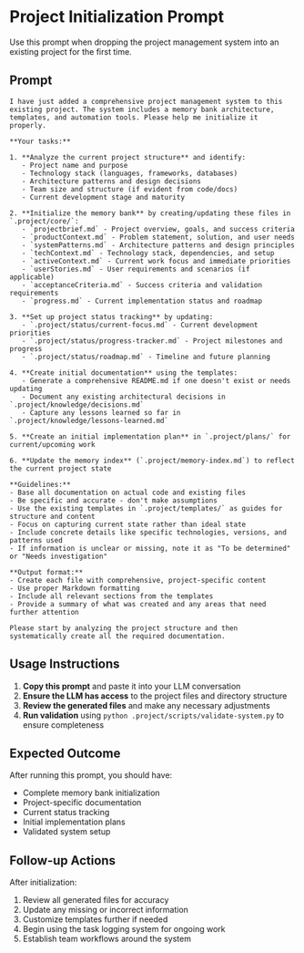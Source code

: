 # Project Initialization Prompt

Use this prompt when dropping the project management system into an existing project for the first time.

## Prompt

```
I have just added a comprehensive project management system to this existing project. The system includes a memory bank architecture, templates, and automation tools. Please help me initialize it properly.

**Your tasks:**

1. **Analyze the current project structure** and identify:
   - Project name and purpose
   - Technology stack (languages, frameworks, databases)
   - Architecture patterns and design decisions
   - Team size and structure (if evident from code/docs)
   - Current development stage and maturity

2. **Initialize the memory bank** by creating/updating these files in `.project/core/`:
   - `projectbrief.md` - Project overview, goals, and success criteria
   - `productContext.md` - Problem statement, solution, and user needs
   - `systemPatterns.md` - Architecture patterns and design principles
   - `techContext.md` - Technology stack, dependencies, and setup
   - `activeContext.md` - Current work focus and immediate priorities
   - `userStories.md` - User requirements and scenarios (if applicable)
   - `acceptanceCriteria.md` - Success criteria and validation requirements
   - `progress.md` - Current implementation status and roadmap

3. **Set up project status tracking** by updating:
   - `.project/status/current-focus.md` - Current development priorities
   - `.project/status/progress-tracker.md` - Project milestones and progress
   - `.project/status/roadmap.md` - Timeline and future planning

4. **Create initial documentation** using the templates:
   - Generate a comprehensive README.md if one doesn't exist or needs updating
   - Document any existing architectural decisions in `.project/knowledge/decisions.md`
   - Capture any lessons learned so far in `.project/knowledge/lessons-learned.md`

5. **Create an initial implementation plan** in `.project/plans/` for current/upcoming work

6. **Update the memory index** (`.project/memory-index.md`) to reflect the current project state

**Guidelines:**
- Base all documentation on actual code and existing files
- Be specific and accurate - don't make assumptions
- Use the existing templates in `.project/templates/` as guides for structure and content
- Focus on capturing current state rather than ideal state
- Include concrete details like specific technologies, versions, and patterns used
- If information is unclear or missing, note it as "To be determined" or "Needs investigation"

**Output format:**
- Create each file with comprehensive, project-specific content
- Use proper Markdown formatting
- Include all relevant sections from the templates
- Provide a summary of what was created and any areas that need further attention

Please start by analyzing the project structure and then systematically create all the required documentation.
```

## Usage Instructions

1. **Copy this prompt** and paste it into your LLM conversation
2. **Ensure the LLM has access** to the project files and directory structure
3. **Review the generated files** and make any necessary adjustments
4. **Run validation** using `python .project/scripts/validate-system.py` to ensure completeness

## Expected Outcome

After running this prompt, you should have:
- Complete memory bank initialization
- Project-specific documentation
- Current status tracking
- Initial implementation plans
- Validated system setup

## Follow-up Actions

After initialization:
1. Review all generated files for accuracy
2. Update any missing or incorrect information
3. Customize templates further if needed
4. Begin using the task logging system for ongoing work
5. Establish team workflows around the system
